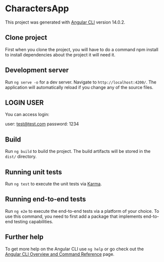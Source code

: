 # CharactersApp

This project was generated with [Angular CLI](https://github.com/angular/angular-cli) version 14.0.2.

## Clone project

First when you clone the project, you will have to do a command npm install to install dependencies about the project it will need it.

## Development server

Run `ng serve -o` for a dev server. Navigate to `http://localhost:4200/`. The application will automatically reload if you change any of the source files.

## LOGIN USER
You can access login:

user: test@test.com
password: 1234

## Build

Run `ng build` to build the project. The build artifacts will be stored in the `dist/` directory.

## Running unit tests

Run `ng test` to execute the unit tests via [Karma](https://karma-runner.github.io).

## Running end-to-end tests

Run `ng e2e` to execute the end-to-end tests via a platform of your choice. To use this command, you need to first add a package that implements end-to-end testing capabilities.

## Further help

To get more help on the Angular CLI use `ng help` or go check out the [Angular CLI Overview and Command Reference](https://angular.io/cli) page.
